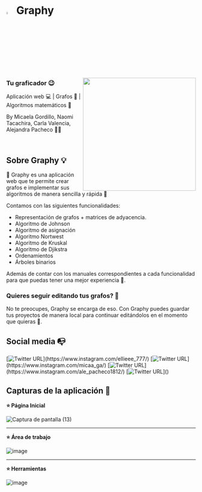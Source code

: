 # <img width="4%" src="https://user-images.githubusercontent.com/87090365/219901339-d6ddecfd-a5a3-4544-8599-2865e58c9f0f.png"> Graphy 
<img align="right" width="300" src="https://user-images.githubusercontent.com/87090365/219901304-35979fa7-23af-46cd-9739-bb72e6dfa2f0.png">

### Tu graficador 😉

Aplicación web :computer: | Grafos 📍 | Algoritmos matemáticos 🧮

By Micaela Gordillo, Naomi Tacachira, Carla Valencia, Alejandra Pacheco :woman_technologist:

<br>

## Sobre Graphy :bulb:
💙 Graphy es una aplicación web que te permite crear grafos e implementar sus algoritmos de manera sencilla y rápida 💚 

Contamos con las siguientes funcionalidades:
- Representación de grafos + matrices de adyacencia.
- Algoritmo de Johnson
- Algoritmo de asignación
- Algoritmo Nortwest
- Algoritmo de Kruskal
- Algoritmo de Djikstra
- Ordenamientos
- Árboles binarios

Además de contar con los manuales correspondientes a cada funcionalidad para que puedas tener una mejor experiencia 🥳.

### Quieres seguir editando tus grafos? 🤔
No te preocupes, Graphy se encarga de eso. 
Con Graphy puedes guardar tus proyectos de manera local para continuar editándolos en el momento que quieras 🤗.

## Social media :mailbox_with_no_mail:
[![Twitter URL](https://img.shields.io/twitter/url?color=%2362D6E6&label=Naomi&logo=instagram&logoColor=%2362D6E6&style=flat-square&url=https%3A%2F%2Fwww.instagram.com%2Falejorc_)](https://www.instagram.com/ellieee_777/)
[![Twitter URL](https://img.shields.io/twitter/url?color=%2362D6E6&label=Micaela&logo=instagram&logoColor=%2362D6E6&style=flat-square&url=https%3A%2F%2Fwww.instagram.com%2Falejorc_)](https://www.instagram.com/micaa_ga/)
[![Twitter URL](https://img.shields.io/twitter/url?color=%2362D6E6&label=Alejandra&logo=instagram&logoColor=%2362D6E6&style=flat-square&url=https%3A%2F%2Fwww.instagram.com%2Falejorc_)](https://www.instagram.com/ale_pacheco1812/)
[![Twitter URL](https://img.shields.io/twitter/url?color=%2362D6E6&label=Carla&logo=instagram&logoColor=%2362D6E6&style=flat-square&url=https%3A%2F%2Fwww.instagram.com%2Falejorc_)]()



## Capturas de la aplicación :camera_flash:

**⭐️ Página Inicial**

![Captura de pantalla (13)](https://user-images.githubusercontent.com/87090365/219900982-10f70da8-1f3a-4465-9b20-2c0b1dadfa95.png)

---
**⭐ Área de trabajo**

![image](https://user-images.githubusercontent.com/87090365/219901239-daa95d43-d987-4dfd-b85f-4c9f7b53bed6.png)

---
**⭐ Herramientas**

![image](https://user-images.githubusercontent.com/87090365/219901026-af4a739c-95d9-4f7a-bd49-815ac6e5e6ff.png)

